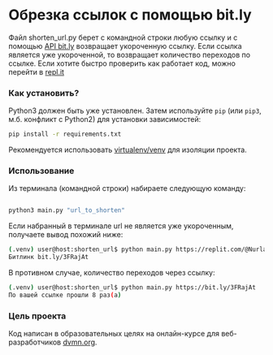 # Обрезка ссылок с помощью bit.ly



Файл shorten_url.py берет с командной строки любую ссылку и с помощью [API bit.ly](https://dev.bitly.com/)
возвращает укороченную ссылку. Если ссылка является уже укороченной,
то возвращает количество переходов по ссылке.
Если хотите быстро проверить как работает код, можно перейти в [repl.it](https://replit.com/@NurlanTurganali/shortenurl#main.py)


### Как установить?


Python3 должен быть уже установлен.
Затем используйте `pip` (или `pip3`, м.б. конфликт с Python2)
для установки зависимостей:
```bash
pip install -r requirements.txt
```

Рекомендуется использовать [virtualenv/venv](https://docs.python.org/3/library/venv.html)
для изоляции проекта.


### Использование


Из терминала (командной строки) набираете следующую команду:

```bash

python3 main.py "url_to_shorten"

```
Если набранный в терминале url не является уже укороченным, получаете вывод похожий ниже:


```bash
(.venv) user@host:shorten_url$ python main.py https://replit.com/@NurlanTurganali/shortenurl#main.py
Битлинк bit.ly/3FRajAt

```

В противном случае, количество переходов через ссылку:

```bash
(.venv) user@host:shorten_url$ python main.py https://bit.ly/3FRajAt
По вашей ссылке прошли 8 раз(а)
```


### Цель проекта


Код написан в образовательных целях на онлайн-курсе для веб-разработчиков [dvmn.org](https://dvmn.org).
